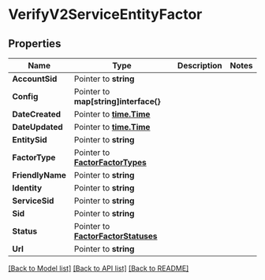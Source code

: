 # VerifyV2ServiceEntityFactor

## Properties

Name | Type | Description | Notes
------------ | ------------- | ------------- | -------------
**AccountSid** | Pointer to **string** |  |
**Config** | Pointer to **map[string]interface{}** |  |
**DateCreated** | Pointer to [**time.Time**](time.Time.md) |  |
**DateUpdated** | Pointer to [**time.Time**](time.Time.md) |  |
**EntitySid** | Pointer to **string** |  |
**FactorType** | Pointer to [**FactorFactorTypes**](factor_factor_types.md) |  |
**FriendlyName** | Pointer to **string** |  |
**Identity** | Pointer to **string** |  |
**ServiceSid** | Pointer to **string** |  |
**Sid** | Pointer to **string** |  |
**Status** | Pointer to [**FactorFactorStatuses**](factor_factor_statuses.md) |  |
**Url** | Pointer to **string** |  |

[[Back to Model list]](../README.md#documentation-for-models) [[Back to API list]](../README.md#documentation-for-api-endpoints) [[Back to README]](../README.md)


